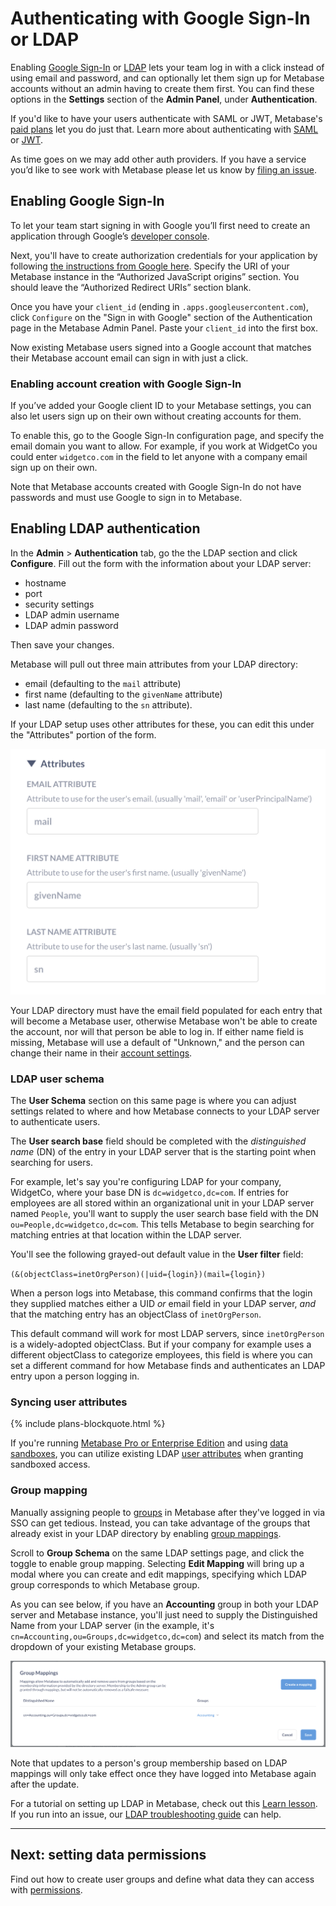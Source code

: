 # Authenticating with Google Sign-In or LDAP

Enabling [Google Sign-In](#enabling-google-sign-in) or [LDAP](#enabling-ldap-authentication) lets your team log in with a click instead of using email and password, and can optionally let them sign up for Metabase accounts without an admin having to create them first. You can find these options in the **Settings** section of the **Admin Panel**, under **Authentication**.

If you'd like to have your users authenticate with SAML or JWT, Metabase's [paid plans](https://www.metabase.com/pricing) let you do just that. Learn more about authenticating with [SAML](../enterprise-guide/authenticating-with-saml.md) or [JWT](../enterprise-guide/authenticating-with-jwt.md).

As time goes on we may add other auth providers. If you have a service you’d like to see work with Metabase please let us know by [filing an issue](http://github.com/metabase/metabase/issues/new).

## Enabling Google Sign-In

To let your team start signing in with Google you’ll first need to create an application through Google’s [developer console](https://console.developers.google.com/projectselector2/apis/library).

Next, you'll have to create authorization credentials for your application by following [the instructions from Google here](https://developers.google.com/identity/sign-in/web/sign-in#create_authorization_credentials). Specify the URI of your Metabase instance in the “Authorized JavaScript origins” section. You should leave the “Authorized Redirect URIs” section blank.

Once you have your `client_id` (ending in `.apps.googleusercontent.com`), click `Configure` on the "Sign in with Google" section of the Authentication page in the Metabase Admin Panel. Paste your `client_id` into the first box.

Now existing Metabase users signed into a Google account that matches their Metabase account email can sign in with just a click.

###  Enabling account creation with Google Sign-In

If you’ve added your Google client ID to your Metabase settings, you can also let users sign up on their own without creating accounts for them.

To enable this, go to the Google Sign-In configuration page, and specify the email domain you want to allow. For example, if you work at WidgetCo you could enter `widgetco.com` in the field to let anyone with a company email sign up on their own.

Note that Metabase accounts created with Google Sign-In do not have passwords and must use Google to sign in to Metabase.

## Enabling LDAP authentication

In the **Admin** > **Authentication** tab, go the the LDAP section and click **Configure**. Fill out the form with the information about your LDAP server:

- hostname
- port
- security settings
- LDAP admin username
- LDAP admin password

Then save your changes.

Metabase will pull out three main attributes from your LDAP directory:

- email (defaulting to the `mail` attribute)
- first name (defaulting to the `givenName` attribute)
- last name (defaulting to the `sn` attribute). 
  
If your LDAP setup uses other attributes for these, you can edit this under the "Attributes" portion of the form.

![Attributes](./images/ldap-attributes.png)

Your LDAP directory must have the email field populated for each entry that will become a Metabase user, otherwise Metabase won't be able to create the account, nor will that person be able to log in. If either name field is missing, Metabase will use a default of "Unknown," and the person can change their name in their [account settings](../users-guide/account-settings.md).

### LDAP user schema

The **User Schema** section on this same page is where you can adjust settings related to where and how Metabase connects to your LDAP server to authenticate users.

The **User search base** field should be completed with the *distinguished name* (DN) of the entry in your LDAP server that is the starting point when searching for users.

For example, let's say you're configuring LDAP for your company, WidgetCo, where your base DN is `dc=widgetco,dc=com`. If entries for employees are all stored within an organizational unit in your LDAP server named `People`, you'll want to supply the user search base field with the DN `ou=People,dc=widgetco,dc=com`. This tells Metabase to begin searching for matching entries at that location within the LDAP server.

You'll see the following grayed-out default value in the **User filter** field:

`(&(objectClass=inetOrgPerson)(|uid={login})(mail={login})` 

When a person logs into Metabase, this command confirms that the login they supplied matches either a UID *or* email field in your LDAP server, *and* that the matching entry has an objectClass of `inetOrgPerson`.

This default command will work for most LDAP servers, since `inetOrgPerson` is a widely-adopted objectClass. But if your company for example uses a different objectClass to categorize employees, this field is where you can set a different command for how Metabase finds and authenticates an LDAP entry upon a person logging in.

### Syncing user attributes

{% include plans-blockquote.html %}

If you're running [Metabase Pro or Enterprise Edition](https://www.metabase.com/pricing) and using [data sandboxes](../enterprise-guide/data-sandboxes.md), you can utilize existing LDAP [user attributes](../enterprise-guide/data-sandboxes.html#getting-user-attributes) when granting sandboxed access.

### Group mapping

Manually assigning people to [groups](05-setting-permissions.html#groups) in Metabase after they've logged in via SSO can get tedious. Instead, you can take advantage of the groups that already exist in your LDAP directory by enabling [group mappings](/learn/permissions/ldap-auth-access-control.html#group-management). 

Scroll to **Group Schema** on the same LDAP settings page, and click the toggle to enable group mapping. Selecting **Edit Mapping** will bring up a modal where you can create and edit mappings, specifying which LDAP group corresponds to which Metabase group.

As you can see below, if you have an **Accounting** group in both your LDAP server and Metabase instance, you'll just need to supply the Distinguished Name from your LDAP server (in the example, it's `cn=Accounting,ou=Groups,dc=widgetco,dc=com`) and select its match from the dropdown of your existing Metabase groups.

![Group Mapping](images/ldap-group-mapping.png)

Note that updates to a person's group membership based on LDAP mappings will only take effect once they have logged into Metabase again after the update.

For a tutorial on setting up LDAP in Metabase, check out this [Learn lesson](/learn/permissions/ldap-auth-access-control.html). If you run into an issue, our [LDAP troubleshooting guide](../troubleshooting-guide/ldap.md) can help.

---

## Next: setting data permissions
Find out how to create user groups and define what data they can access with [permissions](05-setting-permissions.md).
